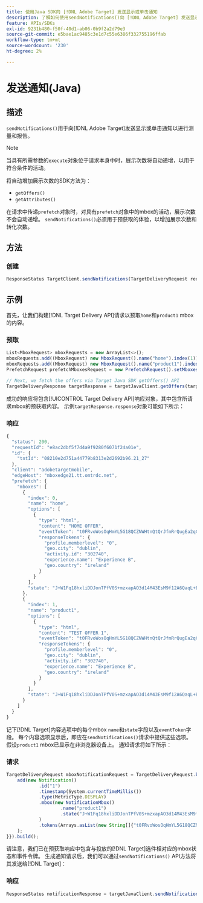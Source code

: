```yaml
---
title: 使用Java SDK向 [!DNL Adobe Target] 发送显示或单击通知
description: 了解如何使用sendNotifications()向 [!DNL Adobe Target] 发送显示通知或单击通知以进行测量和报告。
feature: APIs/SDKs
exl-id: 9231b480-f50f-40d1-ab06-0b9f2a2d79e3
source-git-commit: e5bae1ac9485c3e1d7c55e6386f332755196ffab
workflow-type: tm+mt
source-wordcount: '230'
ht-degree: 2%

---
```


# 发送通知(Java)

## 描述

`sendNotifications()`用于向[!DNL Adobe Target]发送显示或单击通知以进行测量和报告。

>[!NOTE]
>
>当具有所需参数的`execute`对象位于请求本身中时，展示次数将自动递增，以用于符合条件的活动。

将自动增加展示次数的SDK方法为：

* `getOffers()`
* `getAttributes()`

在请求中传递`prefetch`对象时，对具有`prefetch`对象中的mbox的活动，展示次数不会自动递增。 `sendNotifications()`必须用于预获取的体验，以增加展示次数和转化次数。

## 方法

### 创建

```javascript {line-numbers="true"}
ResponseStatus TargetClient.sendNotifications(TargetDeliveryRequest request)
```

## 示例

首先，让我们构建[!DNL Target Delivery API]请求以预取`home`和`product1` mbox的内容。

### 预取

```javascript {line-numbers="true"}
List<MboxRequest> mboxRequests = new ArrayList<>();
mboxRequests.add((MboxRequest) new MboxRequest().name("home").index(1));
mboxRequests.add((MboxRequest) new MboxRequest().name("product1").index(2));
PrefetchRequest prefetchMboxesRequest = new PrefetchRequest().setMboxes(mboxRequests)

// Next, we fetch the offers via Target Java SDK getOffers() API
TargetDeliveryResponse targetResponse = targetJavaClient.getOffers(targetDeliveryRequest);
```

成功的响应将包含[!UICONTROL Target Delivery API]响应对象，其中包含所请求mbox的预获取内容。 示例`targetResponse.response`对象可能如下所示：

### 响应

```javascript {line-numbers="true"}
{
  "status": 200,
  "requestId": "e8ac2dbf5f7d4a9f9280f6071f24a01e",
  "id": {
    "tntId": "08210e2d751a44779b8313e2d2692b96.21_27"
  },
  "client": "adobetargetmobile",
  "edgeHost": "mboxedge21.tt.omtrdc.net",
  "prefetch": {
    "mboxes": [
      {
        "index": 0,
        "name": "home",
        "options": [
          {
            "type": "html",
            "content": "HOME OFFER",
            "eventToken": "t0FRvoWosOqHmYL5G18QCZNWHtnQtQrJfmRrQugEa2qCnQ9Y9OaLL2gsdrWQTvE54PwSz67rmXWmSnkXpSSS2Q==",
            "responseTokens": {
              "profile.memberlevel": "0",
              "geo.city": "dublin",
              "activity.id": "302740",
              "experience.name": "Experience B",
              "geo.country": "ireland"
            }
          }
        ],
        "state": "J+W1Fq18hxliDDJonTPfV0S+mzxapAO3d14M43EsM9f12A6QaqL+E3XKkRFlmq9U"
      },
      {
        "index": 1,
        "name": "product1",
        "options": [
          {
            "type": "html",
            "content": "TEST OFFER 1",
            "eventToken": "t0FRvoWosOqHmYL5G18QCZNWHtnQtQrJfmRrQugEa2qCnQ9Y9OaLL2gsdrWQTvE54PwSz67rmXWmSnkXpSSS2Q==",
            "responseTokens": {
              "profile.memberlevel": "0",
              "geo.city": "dublin",
              "activity.id": "302740",
              "experience.name": "Experience B",
              "geo.country": "ireland"
            }
          }
        ],
        "state": "J+W1Fq18hxliDDJonTPfV0S+mzxapAO3d14M43EsM9f12A6QaqL+E3XKkRFlmq9U"
      }
    ]
  }
}
```

记下[!DNL Target]内容选项中的每个mbox `name`和`state`字段以及`eventToken`字段。 每个内容选项显示后，即应在`sendNotifications()`请求中提供这些选项。 假设`product1` mbox已显示在非浏览器设备上。 通知请求将如下所示：

### 请求

```javascript {line-numbers="true"}
TargetDeliveryRequest mboxNotificationRequest = TargetDeliveryRequest.builder().notifications(new ArrayList() {{
    add(new Notification()
            .id("1")
            .timestamp(System.currentTimeMillis())
            .type(MetricType.DISPLAY)
            .mbox(new NotificationMbox()
                    .name("product1")
                    .state("J+W1Fq18hxliDDJonTPfV0S+mzxapAO3d14M43EsM9f12A6QaqL+E3XKkRFlmq9U")
            )
            .tokens(Arrays.asList(new String[]{"t0FRvoWosOqHmYL5G18QCZNWHtnQtQrJfmRrQugEa2qCnQ9Y9OaLL2gsdrWQTvE54PwSz67rmXWmSnkXpSSS2Q=="}))
    );
}}).build();
```

请注意，我们已在预获取响应中包含与投放的[!DNL Target]选件相对应的mbox状态和事件令牌。 生成通知请求后，我们可以通过`sendNotifications()` API方法将其发送给[!DNL Target]：

### 响应

```javascript {line-numbers="true"}
ResponseStatus notificationResponse = targetJavaClient.sendNotifications(mboxNotificationRequest);
```
